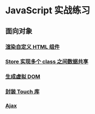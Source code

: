# JavaScript 实战练习

## 面向对象

### [渲染自定义 HTML 组件](渲染自定义组件/README.md)

### [Store 实现多个 class 之间数据共享](Store/README.md)

### [生成虚拟 DOM](生成虚拟DOM/README.md)

### [封装 Touch 库](封装Touch库/README.md)

### [Ajax](Ajax/README.md)
